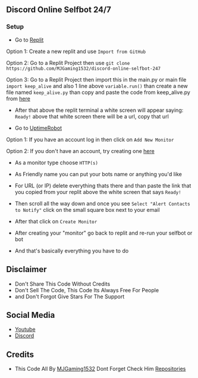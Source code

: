 ## Discord Online Selfbot 24/7

### Setup
- Go to [Replit](https://replit.com/~)

Option 1: Create a new replit and use `Import from GitHub`

Option 2: Go to a Replit Project then use `git clone https://github.com/MJGaming1532/discord-online-selfbot-247`

Option 3: Go to a Replit Project then import this in the main.py or main file `import keep_alive` and also 1 line above `variable.run()` than create a new file named `keep_alive.py` than copy and paste the code from keep_alive.py from [here](https://github.com/MJGaming1532/discord-online-selfbot-247-phyton/blob/main/keep_alive.py)

- After that above the replit terminal a white screen will appear saying: `Ready!` above that white screen there will be a url, copy that url

- Go to [UptimeRobot](https://uptimerobot.com/)

Option 1: If you have an account log in then click on `Add New Monitor`

Option 2: If you don't have an account, try creating one [here](https://uptimerobot.com/signUp?ref=website-header)

- As a monitor type choose `HTTP(s)`

- As Friendly name you can put your bots name or anything you'd like

- For URL (or IP) delete everything thats there and than paste the link that you copied from your replit above the white screen that says `Ready!`

- Then scroll all the way down and once you see `Select "Alert Contacts to Notify"` click on the small square box next to your email

- After that click on `Create Monitor`

- After creating your "monitor" go back to replit and re-run your selfbot or bot

- And that's basically everything you have to do

## Disclaimer
 - Don't Share This Code Without Credits
 - Don't Sell The Code, This Code Its Always Free For People
 - and Don't Forgot Give Stars For The Support

## Social Media
 - [Youtube](https://www.youtube.com/channel/UCPKOw1Rlxz8W8IVbOREk6HQ)
 - [Discord](https://dsc.gg/mjgaming1532)

## Credits
 - This Code All By [MJGaming1532](https://github.com/MJGaming1532) Dont Forget Check Him [Repositories](https://github.com/MJGaming1532/discord-online-selfbot-247-python)
